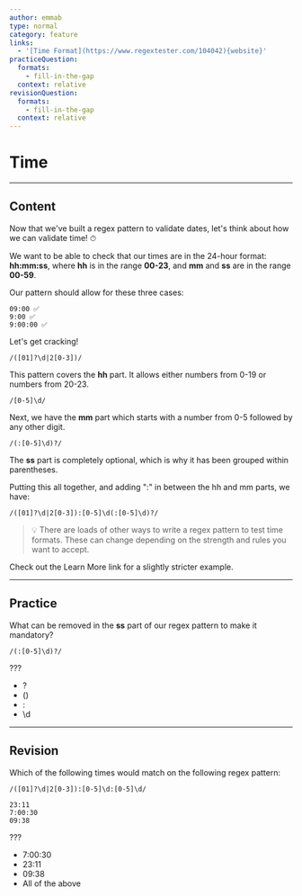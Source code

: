 ```yaml
---
author: emmab
type: normal
category: feature
links:
  - '[Time Format](https://www.regextester.com/104042){website}'
practiceQuestion:
  formats:
    - fill-in-the-gap
  context: relative
revisionQuestion:
  formats:
    - fill-in-the-gap
  context: relative
---
```


# Time


---

## Content

Now that we've built a regex pattern to validate dates, let's think about how we can validate time! ⏱

We want to be able to check that our times are in the 24-hour format: **hh:mm:ss**, where **hh** is in the range **00-23**, and **mm** and **ss** are in the range **00-59**.

Our pattern should allow for these three cases:

```plain-text
09:00 ✅
9:00 ✅
9:00:00 ✅
```

Let's get cracking!

`/([01]?\d|2[0-3])/`

This pattern covers the **hh** part. It allows either numbers from 0-19 or numbers from 20-23.

`/[0-5]\d/`

Next, we have the **mm** part which starts with a number from 0-5 followed by any other digit.

`/(:[0-5]\d)?/`

The **ss** part is completely optional, which is why it has been grouped within parentheses. 

Putting this all together, and adding ":" in between the hh and mm parts, we have:

`/([01]?\d|2[0-3]):[0-5]\d(:[0-5]\d)?/`

> 💡 There are loads of other ways to write a regex pattern to test time formats. These can change depending on the strength and rules you want to accept.

Check out the Learn More link for a slightly stricter example.


---

## Practice

What can be removed in the **ss** part of our regex pattern to make it mandatory?

`/(:[0-5]\d)?/`

???

- ? 
- ()
- :
- \d


---

## Revision

Which of the following times would match on the following regex pattern:

`/([01]?\d|2[0-3]):[0-5]\d:[0-5]\d/`

```plain-text
23:11
7:00:30
09:38
```

???

- 7:00:30
- 23:11
- 09:38
- All of the above
